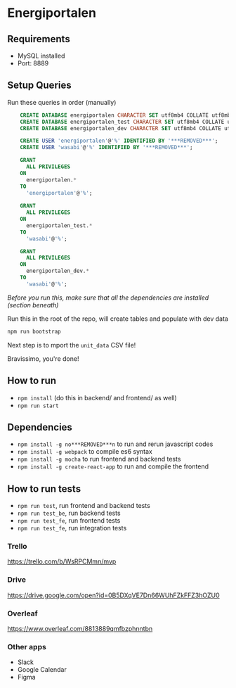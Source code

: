 # Energiportalen

## Requirements
- MySQL installed
 - Port: 8889

## Setup Queries

Run these queries in order (manually)
```sql
    CREATE DATABASE energiportalen CHARACTER SET utf8mb4 COLLATE utf8mb4_unicode_ci;
    CREATE DATABASE energiportalen_test CHARACTER SET utf8mb4 COLLATE utf8mb4_unicode_ci;
    CREATE DATABASE energiportalen_dev CHARACTER SET utf8mb4 COLLATE utf8mb4_unicode_ci;
```

```sql
    CREATE USER 'energiportalen'@'%' IDENTIFIED BY '***REMOVED***';
    CREATE USER 'wasabi'@'%' IDENTIFIED BY '***REMOVED***';
```

```sql
    GRANT 
      ALL PRIVILEGES 
    ON 
      energiportalen.* 
    TO 
      'energiportalen'@'%';
      
    GRANT 
      ALL PRIVILEGES 
    ON 
      energiportalen_test.* 
    TO 
      'wasabi'@'%';

    GRANT 
      ALL PRIVILEGES 
    ON 
      energiportalen_dev.*
    TO 
      'wasabi'@'%';
```

*Before you run this, make sure that all the dependencies are installed (section beneath)*

Run this in the root of the repo, will create tables and populate with dev data
```bash
npm run bootstrap
```

Next step is to mport the `unit_data` CSV file!

Bravissimo, you're done!

## How to run
- `npm install` (do this in backend/ and frontend/ as well)
- `npm run start`

## Dependencies
- `npm install -g no***REMOVED***n` to run and rerun javascript codes
- `npm install -g webpack` to compile es6 syntax
- `npm install -g mocha` to run frontend and backend tests
- `npm install -g create-react-app` to run and compile the frontend

## How to run tests
- `npm run test`, run frontend and backend tests
- `npm run test_be`, run backend tests
- `npm run test_fe`, run frontend tests
- `npm run test_fe`, run integration tests

### Trello
https://trello.com/b/WsRPCMmn/mvp

### Drive
https://drive.google.com/open?id=0B5DXqVE7Dn66WUhFZkFFZ3hOZU0

### Overleaf
https://www.overleaf.com/8813889qmfbzphnntbn

### Other apps
* Slack
* Google Calendar
* Figma